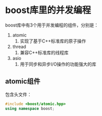 # boost库里的并发编程

boost库中有3个用于并发编程的组件，分别是：
1. atomic
   1. 实现了基于C++标准库的原子操作
2. thread
   1. 兼容C++标准库的线程库
3. asio
   1. 用于同步和异步I/O操作的功能强大的库

## atomic组件

包含头文件：
```cpp
#include <boost/atomic.hpp>
using namespace boost;
```
